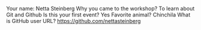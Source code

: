 Your name:
Netta Steinberg
Why you came to the workshop?
To learn about Git and Github
Is this your first event?
Yes
Favorite animal?
Chinchila
What is GitHub user URL?
https://github.com/nettasteinberg

